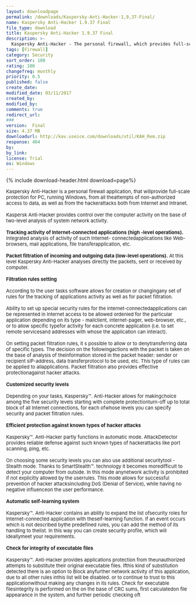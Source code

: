 ```yaml
---
layout: downloadpage
permalink: /downloads/Kaspersky-Anti-Hacker-1,9,37-Final/
name: Kaspersky Anti-Hacker 1.9.37 Final
file_type: download
title: Kaspersky Anti-Hacker 1.9.37 Final
description: >-
  Kaspersky Anti-Hacker - The personal firewall, which provides full-scale protection for PC, running Windows
tags: [Firewall]
category: Security
sort_order: 100
rating: 100
changefreq: monthly
priority: 0.5
published: false
create_date: 
modified_date: 03/11/2017
created_by: 
modified_by: 
comments: true
redirect_url: 
### 
version:  Final
size: 4.37 MB
downloadurl: http://kav.useice.com/downloads/util/KAH_Rem.zip
response: 404
by: 
by_link: 
license: Trial 
os: Windows
---
```


{% include download-header.html download=page%}

<p style="fix-download-text !important">
<p><font size="2"><p>Kaspersky Anti-Hacker is a personal firewall application, that willprovide full-scale protection for PC, running Windows, from all theattempts of non-authorized access to data, as well as from the hackerattacks both from Internet and Intranet.<br />
<br />
Kaspersk Anti-Hacker provides control over the computer activity on the base of two-level analysis of system network activity. <br />
<br />
<strong>Tracking activity of Internet-connected applications (high -level operations). </strong>Integrated analysis of activity of such Internet- connectedapplications like Web-browsers, mail applications, file transferapplication, etc. <br />
<br />
<strong>Packet filtration of incoming and outgoing data (low-level operations).</strong> At this level Kaspersky Anti-Hacker analyses directly the packets, sent or received by computer. <br />
<br />
<strong>Filtration rules setting</strong> <br />
<br />
According to the user tasks software allows for creation or changingany set of rules for the tracking of applications activity as well as for packet filtration.<br />
<br />
Ability to set up special security rules for the internet-connectedapplications can be represented in Internet access to be allowed ordenied for the particular application depending on its type - mailclient, internet-pager, web-browser, etc., or to allow specific typefor activity for each concrete application (i.e. to set remote servicesand addresses with whose the application can interact). <br />
<br />
On setting packet filtration rules, it s possible to allow or to denytransferring data of specific types. The decision on the followingactions with the packet is taken on the base of analysis of theinformation stored in the packet header: sender or recipient sIP-address, data transfer</a>protocol to be used, etc. This type of rules can be applied to allapplications. Packet filtration also provides effective protectionagainst hacker attacks.<br />
<br />
<strong>Customized security levels</strong> <br />
<br />
Depending on your tasks, Kaspersky™. Anti-Hacker allows for makingchoice among the five security levels starting with complete protectionturn-off up to total block of all Internet connections, for each ofwhose levels you can specify security and packet filtration rules. <br />
<br />
<strong>Efficient protection against known types of hacker attacks</strong> <br />
<br />
Kaspersky™. Anti-Hacker partly functions in automatic mode. AttackDetector provides reliable defense against such known types of hackerattacks like port scanning, ping, etc. <br />
<br />
On choosing some security levels you can also use additional securitytool - Stealth mode. Thanks to SmartStealth™. technology it becomes moredifficult to detect your computer from outside. In this mode anynetwork activity is prohibited if not explicitly allowed by the userrules. This mode allows for successful prevention of hacker attacksincluding DoS (Denial of Service), while having no negative influenceon the user performance. <br />
<br />
<strong>Automatic self-learning system</strong> <br />
<br />
Kaspersky™. Anti-Hacker contains an ability to expand the list ofsecurity roles for Internet-connected application with theself-learning function. If an event occurs which is not described bythe predefined rules, you can add the method of its handling to thelist. In this way you can create security profile, which will ideallymeet your requirements. <br />
<br />
<strong>Check for integrity of executable files</strong> <br />
<br />
Kaspersky™. Anti-Hacker provides applications protection from theunauthorized attempts to substitute their original executable files. Ifthis kind of substitution detected there is an option to Block anyfurther network activity of this application, due to all other rules inthis list will be disabled. or to continue to trust to this applicationwithout making any changes in its rules. Check for executable filesintegrity is performed on the on the base of CRC sums, first calculatedon file appearance in the system, and further periodic checking oft</p></p></p>
